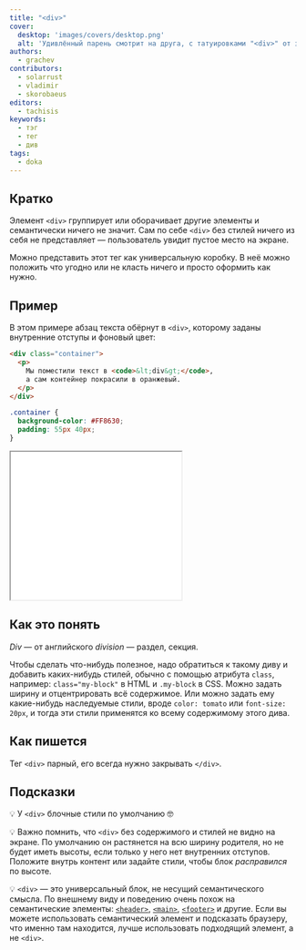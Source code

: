 ```yaml
---
title: "<div>"
cover:
  desktop: 'images/covers/desktop.png'
  alt: 'Удивлённый парень смотрит на друга, с татуировками "<div>" от запястя до шеи'
authors:
  - grachev
contributors:
  - solarrust
  - vladimir
  - skorobaeus
editors:
  - tachisis
keywords:
  - тэг
  - тег
  - див
tags:
  - doka
---
```


## Кратко

Элемент `<div>` группирует или оборачивает другие элементы и семантически ничего не значит. Сам по себе `<div>` без стилей ничего из себя не представляет — пользователь увидит пустое место на экране.

Можно представить этот тег как универсальную коробку. В неё можно положить что угодно или не класть ничего и просто оформить как нужно.

## Пример

В этом примере абзац текста обёрнут в `<div>`, которому заданы внутренние отступы и фоновый цвет:

```html
<div class="container">
  <p>
    Мы поместили текст в <code>&lt;div&gt;</code>,
    а сам контейнер покрасили в оранжевый.
  </p>
</div>
```

```css
.container {
  background-color: #FF8630;
  padding: 55px 40px;
}
```

<iframe title="Див с фоном" src="demos/div/" height="260"></iframe>

## Как это понять

_Div_ — от английского _division_ — раздел, секция.

Чтобы сделать что-нибудь полезное, надо обратиться к такому диву и добавить каких-нибудь стилей, обычно с помощью атрибута `class`, например: `class="my-block"` в HTML и `.my-block` в CSS. Можно задать ширину и отцентрировать всё содержимое. Или можно задать ему какие-нибудь наследуемые стили, вроде `color: tomato` или `font-size: 20px`, и тогда эти стили применятся ко всему содержимому этого дива.

## Как пишется

Тег `<div>` парный, его всегда нужно закрывать `</div>`.

## Подсказки

💡 У `<div>` блочные стили по умолчанию 🤓

💡 Важно помнить, что `<div>` без содержимого и стилей не видно на экране. По умолчанию он растянется на всю ширину родителя, но не будет иметь высоты, если только у него нет внутренних отступов. Положите внутрь контент или задайте стили, чтобы блок _расправился_ по высоте.

💡 `<div>` — это универсальный блок, не несущий семантического смысла. По внешнему виду и поведению очень похож на семантические элементы: [`<header>`](/html/header), [`<main>`](/html/main), [`<footer>`](/html/footer) и другие. Если вы можете использовать семантический элемент и подсказать браузеру, что именно там находится, лучше использовать подходящий элемент, а не `<div>`.
